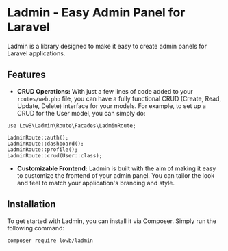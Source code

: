 # Ladmin - Easy Admin Panel for Laravel

Ladmin is a library designed to make it easy to create admin panels for Laravel applications.

## Features

* __CRUD Operations:__ With just a few lines of code added to your `routes/web.php` file, you can have a fully functional CRUD (Create, Read, Update, Delete) interface for your models. For example, to set up a CRUD for the User model, you can simply do:

```
use LowB\Ladmin\Route\Facades\LadminRoute;

LadminRoute::auth();
LadminRoute::dashboard();
LadminRoute::profile();
LadminRoute::crud(User::class);
```

* __Customizable Frontend:__ Ladmin is built with the aim of making it easy to customize the frontend of your admin panel. You can tailor the look and feel to match your application's branding and style.

## Installation
To get started with Ladmin, you can install it via Composer. Simply run the following command:
```
composer require lowb/ladmin
```
